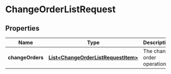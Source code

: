 
# ChangeOrderListRequest

## Properties
Name | Type | Description | Notes
------------ | ------------- | ------------- | -------------
**changeOrders** | [**List&lt;ChangeOrderListRequestItem&gt;**](ChangeOrderListRequestItem.md) | The change order operations | 



